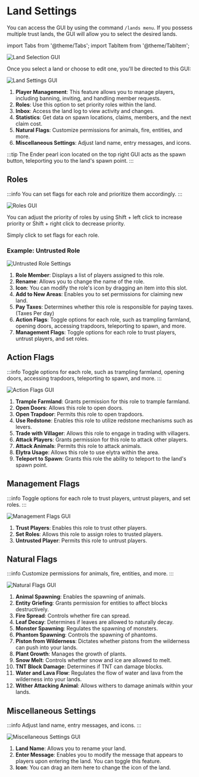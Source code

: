 ﻿# Land Settings

You can access the GUI by using the command `/lands menu`. If you possess multiple trust lands, the GUI will allow you to select the desired lands.

import Tabs from '@theme/Tabs';
import TabItem from '@theme/TabItem';

![Land Selection GUI](img/landSetting/01landMenu.png)

Once you select a land or choose to edit one, you'll be directed to this GUI:

![Land Settings GUI](img/landSetting/02landMenuMange.png)

1. **Player Management**: This feature allows you to manage players, including banning, inviting, and handling member requests.
2. **Roles**: Use this option to set priority roles within the land.
3. **Inbox**: Access the land log to view activity and changes.
4. **Statistics**: Get data on spawn locations, claims, members, and the next claim cost.
5. **Natural Flags**: Customize permissions for animals, fire, entities, and more.
6. **Miscellaneous Settings**: Adjust land name, entry messages, and icons.

:::tip
The Ender pearl icon located on the top right GUI acts as the spawn button, teleporting you to the land's spawn point.
:::

<Tabs>
  <TabItem value="roles" label="Roles" default>

## Roles

:::info
You can set flags for each role and prioritize them accordingly.
:::

![Roles GUI](img/landSetting/roles/rolesGUI.png)

You can adjust the priority of roles by using Shift + left click to increase priority or Shift + right click to decrease priority.

Simply click to set flags for each role.

### Example: Untrusted Role

![Untrusted Role Settings](img/landSetting/roles/untrustRole.png)

1. **Role Member**: Displays a list of players assigned to this role.
2. **Rename**: Allows you to change the name of the role.
3. **Icon**: You can modify the role's icon by dragging an item into this slot.
4. **Add to New Areas**: Enables you to set permissions for claiming new land.
5. **Pay Taxes**: Determines whether this role is responsible for paying taxes. (Taxes Per day)
6. **Action Flags**: Toggle options for each role, such as trampling farmland, opening doors, accessing trapdoors, teleporting to spawn, and more.
7. **Management Flags**: Toggle options for each role to trust players, untrust players, and set roles.

  </TabItem>
  <TabItem value="action-flags" label="Action Flags">

## Action Flags

:::info
Toggle options for each role, such as trampling farmland, opening doors, accessing trapdoors, teleporting to spawn, and more.
:::

![Action Flags GUI](img/landSetting/roles/actionFlagGUI.png)

1. **Trample Farmland**: Grants permission for this role to trample farmland.
2. **Open Doors**: Allows this role to open doors.
3. **Open Trapdoor**: Permits this role to open trapdoors.
4. **Use Redstone**: Enables this role to utilize redstone mechanisms such as levers.
5. **Trade with Villager**: Allows this role to engage in trading with villagers.
6. **Attack Players**: Grants permission for this role to attack other players.
7. **Attack Animals**: Permits this role to attack animals.
8. **Elytra Usage**: Allows this role to use elytra within the area.
9. **Teleport to Spawn**: Grants this role the ability to teleport to the land's spawn point.

  </TabItem>
  <TabItem value="management-flags" label="Management Flags">

## Management Flags

:::info
Toggle options for each role to trust players, untrust players, and set roles.
:::

![Management Flags GUI](img/landSetting/roles/managementFlagGUI.png)

1. **Trust Players**: Enables this role to trust other players.
2. **Set Roles**: Allows this role to assign roles to trusted players.
3. **Untrusted Player**: Permits this role to untrust players.

  </TabItem>
  <TabItem value="natural-flags" label="Natural Flags">

## Natural Flags

:::info
Customize permissions for animals, fire, entities, and more.
:::

![Natural Flags GUI](img/landSetting/naturalFlag.png)

1. **Animal Spawning**: Enables the spawning of animals.
2. **Entity Griefing**: Grants permission for entities to affect blocks destructively.
3. **Fire Spread**: Controls whether fire can spread.
4. **Leaf Decay**: Determines if leaves are allowed to naturally decay.
5. **Monster Spawning**: Regulates the spawning of monsters.
6. **Phantom Spawning**: Controls the spawning of phantoms.
7. **Piston from Wilderness**: Dictates whether pistons from the wilderness can push into your lands.
8. **Plant Growth**: Manages the growth of plants.
9. **Snow Melt**: Controls whether snow and ice are allowed to melt.
10. **TNT Block Damage**: Determines if TNT can damage blocks.
11. **Water and Lava Flow**: Regulates the flow of water and lava from the wilderness into your lands.
12. **Wither Attacking Animal**: Allows withers to damage animals within your lands.

  </TabItem>
  <TabItem value="misc-settings" label="Miscellaneous Settings">

## Miscellaneous Settings

:::info
Adjust land name, entry messages, and icons.
:::

![Miscellaneous Settings GUI](img/landSetting/miscellaneousSettingGUI.png)

1. **Land Name**: Allows you to rename your land.
2. **Enter Message**: Enables you to modify the message that appears to players upon entering the land. You can toggle this feature.
3. **Icon**: You can drag an item here to change the icon of the land.

  </TabItem>
</Tabs>